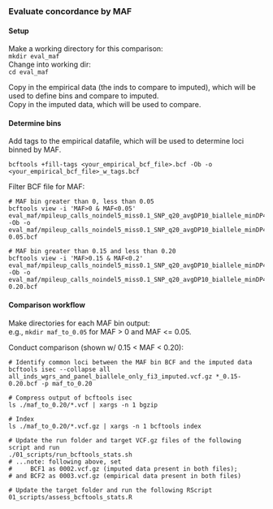 ### Evaluate concordance by MAF ###
#### Setup ####
Make a working directory for this comparison:    
`mkdir eval_maf`      
Change into working dir:    
`cd eval_maf`     

Copy in the empirical data (the inds to compare to imputed), which will be used to define bins and compare to imputed.     
Copy in the imputed data, which will be used to compare.     

#### Determine bins ####
Add tags to the empirical datafile, which will be used to determine loci binned by MAF.    
```
bcftools +fill-tags <your_empirical_bcf_file>.bcf -Ob -o <your_empirical_bcf_file>_w_tags.bcf
```

Filter BCF file for MAF:     
```
# MAF bin greater than 0, less than 0.05
bcftools view -i 'MAF>0 & MAF<0.05' eval_maf/mpileup_calls_noindel5_miss0.1_SNP_q20_avgDP10_biallele_minDP4_maxDP100_miss0.1_offspring_only_rename_w_tags.bcf -Ob -o eval_maf/mpileup_calls_noindel5_miss0.1_SNP_q20_avgDP10_biallele_minDP4_maxDP100_miss0.1_offspring_only_rename_w_tags_maf_0.001-0.05.bcf

# MAF bin greater than 0.15 and less than 0.20
bcftools view -i 'MAF>0.15 & MAF<0.2' eval_maf/mpileup_calls_noindel5_miss0.1_SNP_q20_avgDP10_biallele_minDP4_maxDP100_miss0.1_offspring_only_rename_w_tags.bcf -Ob -o eval_maf/mpileup_calls_noindel5_miss0.1_SNP_q20_avgDP10_biallele_minDP4_maxDP100_miss0.1_offspring_only_rename_w_tags_maf_0.15-0.20.bcf

```

#### Comparison workflow ####
Make directories for each MAF bin output:    
e.g., `mkdir maf_to_0.05` for MAF > 0 and MAF <= 0.05.       

Conduct comparison (shown w/ 0.15 < MAF < 0.20):    
```
# Identify common loci between the MAF bin BCF and the imputed data
bcftools isec --collapse all all_inds_wgrs_and_panel_biallele_only_fi3_imputed.vcf.gz *_0.15-0.20.bcf -p maf_to_0.20

# Compress output of bcftools isec   
ls ./maf_to_0.20/*.vcf | xargs -n 1 bgzip

# Index 
ls ./maf_to_0.20/*.vcf.gz | xargs -n 1 bcftools index

# Update the run folder and target VCF.gz files of the following script and run
./01_scripts/run_bcftools_stats.sh
# ...note: following above, set
#     BCF1 as 0002.vcf.gz (imputed data present in both files); 
# and BCF2 as 0003.vcf.gz (empirical data present in both files)

# Update the target folder and run the following RScript
01_scripts/assess_bcftools_stats.R
```


